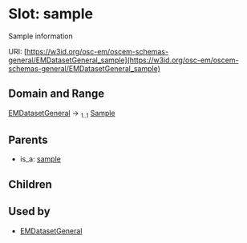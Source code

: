 
# Slot: sample

Sample information

URI: [https://w3id.org/osc-em/oscem-schemas-general/EMDatasetGeneral_sample](https://w3id.org/osc-em/oscem-schemas-general/EMDatasetGeneral_sample)


## Domain and Range

[EMDatasetGeneral](EMDatasetGeneral.md) &#8594;  <sub>1..1</sub> [Sample](Sample.md)

## Parents

 *  is_a: [sample](sample.md)

## Children


## Used by

 * [EMDatasetGeneral](EMDatasetGeneral.md)
